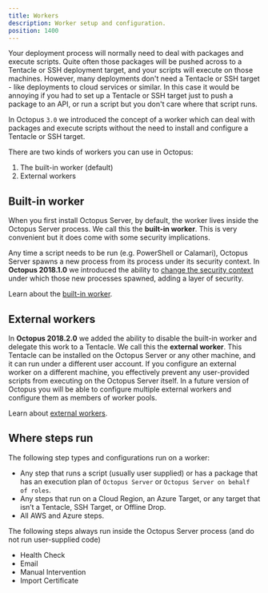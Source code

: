 ```yaml
---
title: Workers
description: Worker setup and configuration.
position: 1400
---
```


Your deployment process will normally need to deal with packages and execute scripts. Quite often those packages will be pushed across to a Tentacle or SSH deployment target, and your scripts will execute on those machines. However, many deployments don't need a Tentacle or SSH target - like deployments to cloud services or similar. In this case it would be annoying if you had to set up a Tentacle or SSH target just to push a package to an API, or run a script but you don't care where that script runs.

In Octopus `3.0` we introduced the concept of a worker which can deal with packages and execute scripts without the need to install and configure a Tentacle or SSH target.

There are two kinds of workers you can use in Octopus:

1. The built-in worker (default)
1. External workers

## Built-in worker

When you first install Octopus Server, by default, the worker lives inside the Octopus Server process. We call this the **built-in worker**. This is very convenient but it does come with some security implications.

Any time a script needs to be run (e.g. PowerShell or Calamari), Octopus Server spawns a new process from its process under its security context. In **Octopus 2018.1.0** we introduced the ability to [change the security context](/docs/administration/workers/built-in-worker.md) under which those new processes spawned, adding a layer of security.

Learn about the [built-in worker](built-in-worker.md).

## External workers

In **Octopus 2018.2.0** we added the ability to disable the built-in worker and delegate this work to a Tentacle. We call this the **external worker**. This Tentacle can be installed on the Octopus Server or any other machine, and it can run under a different user account. If you configure an external worker on a different machine, you effectively prevent any user-provided scripts from executing on the Octopus Server itself. In a future version of Octopus you will be able to configure multiple external workers and configure them as members of worker pools.

Learn about [external workers](external-workers.md).

## Where steps run

The following step types and configurations run on a worker:

- Any step that runs a script (usually user supplied) or has a package that has an execution plan of `Octopus Server` or `Octopus Server on behalf of roles`.
- Any steps that run on a Cloud Region, an Azure Target, or any target that isn’t a Tentacle, SSH Target, or Offline Drop.
- All AWS and Azure steps.

The following steps always run inside the Octopus Server process (and do not run user-supplied code)

- Health Check
- Email
- Manual Intervention
- Import Certificate

